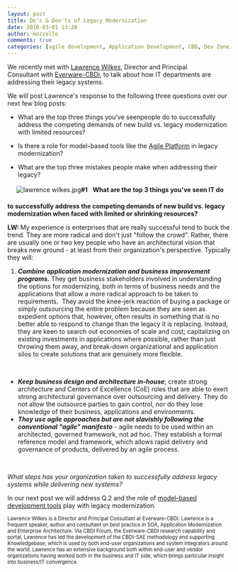 ```yaml
---
layout: post
title: Do's & Don'ts of Legacy Modernization
date: 2010-03-01 13:28
author: mozzello
comments: true
categories: [agile development, Application Development, CBD, Dev Zone, Everware-CBDi, legacy modernization, Legacy systems, model-based, outsystems]
---
```

We recently met with <a href="http://lwsoa.blogspot.com/">Lawrence Wilkes</a>, Director and Principal Consultant with <a href="http://www.everware-cbdi.com/">Everware-CBDi</a>, to talk about how IT departments are addressing their legacy systems.

We will post Lawrence's response to the following three questions over our next few blog posts:
<ul>
	<li><span style="font-size: 1em;">What are the top three things you've seenpeople do to successfully address the competing demands of new build vs. legacy modernization with limited resources?</span></li>
</ul>
<ul>
	<li><span style="font-size: 1em;">Is there a role for model-based tools like the <a href="http://www.outsystems.com/agile-platform">Agile Platform</a> in legacy modernization?<!--more--></span></li>
</ul>
<ul>
	<li><span style="font-size: 1.25em;"><span style="font-size: 0.8em;">What are the top three mistakes people make when addressing their legacy?</span></span></li>
</ul>
<span style="font-size: 1.25em;">
</span><img class="mt-image-right alignright" style="margin: 0pt 0pt 20px 20px;" alt="lawrence wilkes.jpg" src="https://www.outsystems.com/blog/wp-content/uploads/2010/03/lawrence%20wilkes11.jpg" /><b><span style="font-size: 1em;">#1 </span></b><span style="font-size: 1.25em;"><b>  <span style="font-size: 0.8em;">What are the top 3 things you've seen IT do to successfully address the competing demands of new build vs. legacy modernization when faced with limited or shrinking resources?</span></b></span>

<b>LW: </b>My experience is enterprises that are really successful tend to buck the trend. They are more radical and don't just "follow the crowd". Rather, there are usually one or two key people who have an architectural vision that breaks new ground - at least from their organization's perspective. Typically they will:
<ol>
	<li><b><i>Combine application modernization and business improvement programs.</i></b> They get business stakeholders involved in understanding the options for modernizing, both in terms of business needs and the applications that allow a more radical approach to be taken to requirements.  They avoid the knee-jerk reaction of buying a package or simply outsourcing the entire problem because they are seen as expedient options that, however, often results in something that is no better able to respond to change than the legacy it is replacing. Instead, they are keen to search out economies of scale and cost; capitalizing on existing investments in applications where possible, rather than just throwing them away, and break-down organizational and application silos to create solutions that are genuinely more flexible.</li>
</ol>
&nbsp;
<ul>
	<li><b><i>Keep business design and architecture in-house</i></b>; create strong architecture and Centers of Excellence (CoE) roles that are able to exert strong architectural governance over outsourcing and delivery. They do not allow the outsource parties to gain control, nor do they lose knowledge of their business, applications and environments.</li>
	<li><b><i>They use agile approaches but are not slavishly following the conventional "agile" manifesto</i></b> - agile needs to be used within an architected, governed framework, not ad hoc. They establish a formal reference model and framework, which allows rapid delivery and governance of products, delivered by an agile process.</li>
</ul>
&nbsp;

<i>What steps has your organization taken to successfully address legacy systems while delivering new systems? </i>

In our next post we will address Q.2 and the role of <a href="http://www.outsystems.com/agile-platform">model-based development tools</a> play with legacy modernization.

<span style="font-size: 0.8em;">Lawrence Wilkes is a Director and Principal Consultant at Everware-CBDI. Lawrence is a frequent speaker, author and consultant on best practice in SOA, Application Modernization and Enterprise Architecture. Via CBDI Forum, the Everware-CBDI research capability and portal, Lawrence has led the development of the CBDI-SAE methodology and supporting Knowledgebase, which is used by both end-user organizations and system integrators around the world. Lawrence has an extensive background both within end-user and vendor organizations having worked both in the business and IT side, which brings particular insight into business/IT convergence.
</span>
